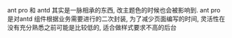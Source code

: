 
ant pro 和 antd 其实是一脉相承的东西, 改主题色的时候也会被影响到. ant pro 是对antd 组件根据业务需要进行的二次封装, 为了减少页面编写的时间, 灵活性在没有充分熟悉之前可能是比较低的, 适合做样式要求不高的后台
